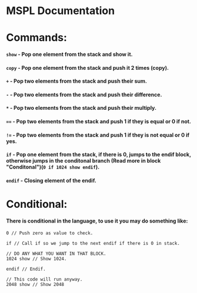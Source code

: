 # MSPL Documentation

# Commands:
#### `show` - Pop one element from the stack and show it.
#### `copy` - Pop one element from the stack and push it 2 times (copy).
#### `+` - Pop two elements from the stack and push their sum.
#### `-` - Pop two elements from the stack and push their difference.
#### `*` - Pop two elements from the stack and push their multiply.
#### `==` - Pop two elements from the stack and push 1 if they is equal or 0 if not.
#### `!=` - Pop two elements from the stack and push 1 if they is not equal or 0 if yes.
#### `if` - Pop one element from the stack, if there is 0, jumps to the endif block, otherwise jumps in the conditonal branch (Read more in block "Conditonal")(`0 if 1024 show endif`).
#### `endif` - Closing element of the endif.

# Conditional:
#### There is conditional in the language, to use it you may do something like:
```
0 // Push zero as value to check.

if // Call if so we jump to the next endif if there is 0 in stack.

// DO ANY WHAT YOU WANT IN THAT BLOCK.
1024 show // Show 1024.

endif // Endif.

// This code will run anyway.
2048 show // Show 2048
```
